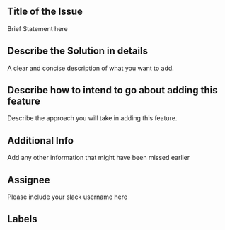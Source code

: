 ## Title of the Issue
Brief Statement here

## Describe the Solution in details
A clear and concise description of what you want to add.

## Describe how to intend to go about adding this feature
Describe the approach you will take in adding this feature. 

## Additional Info
Add any other information that might have been missed earlier


## Assignee 
Please include your slack username here

## Labels
